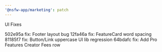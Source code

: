 ```yaml
---
'@nsfw-app/marketing': patch
---
```


UI Fixes

502e95a fix: Footer layout bug
12fa46a fix: FeatureCard word spacing
81185f7 fix: Button/Link uppercase UI lib regression
64bdafc fix: Add Pro Features Creator Fees row
